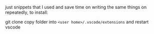 just snippets that I used and save time on writing the same things on repeatedly, to install: 

git clone
copy folder into `<user home>/.vscode/extensions` and restart vscode 

